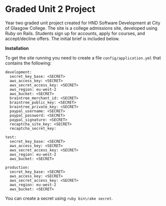 # Graded Unit 2 Project

Year two graded unit project created for HND Software Development at City of Glasgow College. The site is a college admissions site, developed using Ruby on Rails. Students sign up for accounts, apply for courses, and accept/decline offers. The initial brief is included below.

**Installation**

To get the site running you need to create a file `config/application.yml` that contains the following:

```YML
development:
  secret_key_base: <SECRET>
  aws_access_key: <SECRET>
  aws_secret_access_key: <SECRET>
  aws_region: eu-west-2
  aws_bucket: <SECRET>
  braintree_merchant_id: <SECRET>
  braintree_public_key: <SECRET>
  braintree_private_key: <SECRET>
  paypal_username: <SECRET>
  paypal_password: <SECRET>
  paypal_signature: <SECRET>
  recaptcha_site_key: <SECRET>
  recaptcha_secret_key: 

test:
  secret_key_base: <SECRET>
  aws_access_key: <SECRET>
  aws_secret_access_key: <SECRET>
  aws_region: eu-west-2
  aws_bucket: <SECRET>

production:
  secret_key_base: <SECRET>
  aws_access_key: <SECRET>
  aws_secret_access_key: <SECRET>
  aws_region: eu-west-2
  aws_bucket: <SECRET>
```

You can create a secret using `ruby bin\rake secret`.
